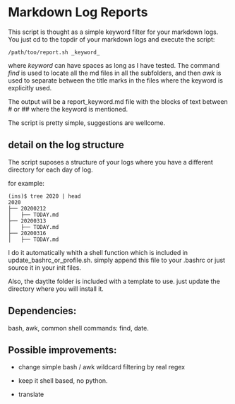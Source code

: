 # Markdown Log Reports

This script is thought as a simple keyword filter for your markdown logs. 
You just cd to the topdir of your markdown logs and execute the script:

```{bash}
/path/too/report.sh _keyword_ 
```

where _keyword_ can have spaces as long as I have tested. 
The command *find* is used to locate all the md files in all
the subfolders, and then *awk* is used to separate between the title 
marks in the files where the keyword is explicitly used. 

The output will be a report_keyword.md file with the 
blocks of text between # or ## where the keyword is mentioned.

The script is pretty simple, suggestions are wellcome. 

## detail on the log structure

The script suposes a structure of your logs where you have a different directory for each day of log.

for example:
```{shell}
(ins)$ tree 2020 | head
2020
├── 20200212
│   ├── TODAY.md
├── 20200313
│   ├── TODAY.md
├── 20200316
│   ├── TODAY.md
```

I do it automatically whith a shell function which is included in update_bashrc_or_profile.sh. 
simply append this file to your .bashrc or just source it in your init files. 


Also, the daytlte folder is included with a template to use. just update the directory where you will install it.

## Dependencies:
bash, awk, common shell commands: find, date.



## Possible improvements:

- change simple bash / awk wildcard filtering by real regex 

- keep it shell based, no python. 

- translate 
